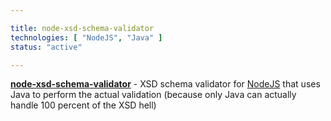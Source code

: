 ```yaml
---

title: node-xsd-schema-validator
technologies: [ "NodeJS", "Java" ]
status: "active"

---
```



__[node-xsd-schema-validator](https://github.com/Nikku/node-xsd-schema-validator)__ - XSD schema validator for [NodeJS](http://nodejs.org) that uses Java to perform the actual validation (because only Java can actually handle 100 percent of the XSD hell)